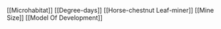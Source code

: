 [[Microhabitat]]
[[Degree-days]]
[[Horse-chestnut Leaf-miner]]
[[Mine Size]]
[[Model Of Development]]

